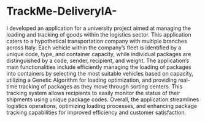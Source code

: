 # TrackMe-DeliveryIA-

I developed an application for a university project aimed at managing the loading and tracking of goods within the logistics sector. This application caters to a hypothetical transportation company with multiple branches across Italy. Each vehicle within the company’s fleet is identified by a unique code, type, and container capacity, while individual packages are distinguished by a code, sender, recipient, and weight. The application’s main functionalities include efficiently managing the loading of packages into containers by selecting the most suitable vehicles based on capacity, utilizing a Genetic Algorithm for loading optimization, and providing real-time tracking of packages as they move through sorting centers. This tracking system allows recipients to easily monitor the status of their shipments using unique package codes. Overall, the application streamlines logistics operations, optimizing loading processes, and enhancing package tracking capabilities for improved efficiency and customer satisfaction.
